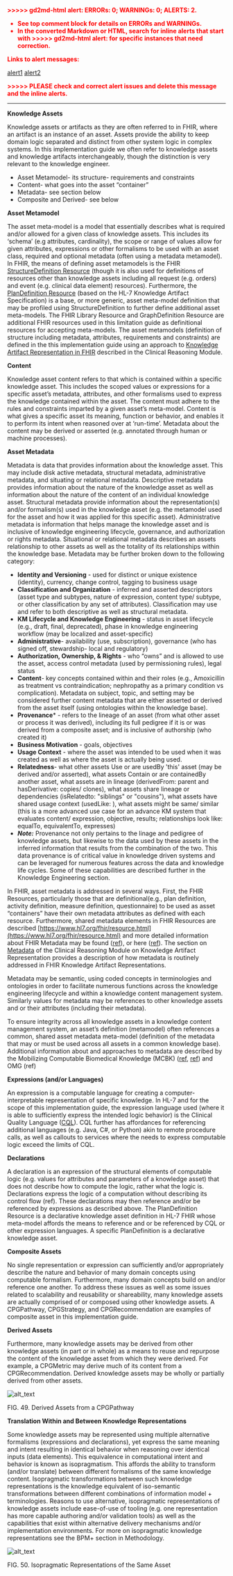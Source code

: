 
<p style="color: red; font-weight: bold">>>>>>  gd2md-html alert:  ERRORs: 0; WARNINGs: 0; ALERTS: 2.</p>
<ul style="color: red; font-weight: bold"><li>See top comment block for details on ERRORs and WARNINGs. <li>In the converted Markdown or HTML, search for inline alerts that start with >>>>>  gd2md-html alert:  for specific instances that need correction.</ul>

<p style="color: red; font-weight: bold">Links to alert messages:</p><a href="#gdcalert1">alert1</a>
<a href="#gdcalert2">alert2</a>

<p style="color: red; font-weight: bold">>>>>> PLEASE check and correct alert issues and delete this message and the inline alerts.<hr></p>


**Knowledge Assets**

Knowledge assets or artifacts as they are often referred to in FHIR, where an artifact is an instance of an asset.  Assets provide the ability to keep domain logic separated and distinct from other system logic in complex systems.  In this implementation guide we often refer to knowledge assets and knowledge artifacts interchangeably, though the distinction is very relevant to the knowledge engineer.

*   Asset Metamodel- its structure- requirements and constraints
*   Content- what goes into the asset “container”
*   Metadata- see section below
*   Composite and Derived- see below

**Asset Metamodel**

The asset meta-model is a model that essentially describes what is required and/or allowed for a given class of knowledge assets.  This includes its ‘schema’ (e.g attributes, cardinality), the scope or range of values allow for given attributes, expressions or other formalisms to be used with an asset class, required and optional metadata (often using a metadata metamodel).  In FHIR, the means of defining asset metamodels is the FHIR [StructureDefinition Resource](https://www.hl7.org/fhir/structuredefinition.html) (though it is also used for definitions of resources other than knowledge assets including all request (e.g. orders) and event (e.g. clinical data element) resources).  Furthermore, the [PlanDefinition Resource](https://www.hl7.org/fhir/plandefinition.html) (based on the HL-7 Knowledge Artifact Specification) is a base, or more generic, asset meta-model definition that may be profiled using StructureDefinition to further define additional asset meta-models.  The FHIR Library Resource and GraphDefinition Resource are additional FHIR resources used in this limitation guide as definitional resources for accepting meta-models.   The asset metamodels (definition of structure including metadata, attributes, requirements and constraints) are defined in the this implementation guide using an approach to [Knowledge Artifact Representation in FHIR](https://www.hl7.org/fhir/clinicalreasoning-knowledge-artifact-representation.html) described in the Clinical Reasoning Module.

**Content**

Knowledge asset content refers to that which is contained within a specific knowledge asset.  This includes the scoped values or expressions for a specific asset’s metadata, attributes, and other formalisms used to express the knowledge contained within the asset.  The content must adhere to the rules and constraints imparted by a given asset’s meta-model.  Content is what gives a specific asset its meaning, function or behavior, and enables it to perform its intent when reasoned over at ‘run-time’.  Metadata about the content may be derived or asserted (e.g. annotated through human or machine processes).

**Asset Metadata**

Metadata is data that provides information about the knowledge asset.  This may include disk active metadata, structural metadata, administrative metadata, and situating or relational metadata.  Descriptive metadata provides information about the nature of the knowledge asset as well as information about the nature of the content of an individual knowledge asset.  Structural metadata provide information about the representation(s) and/or formalism(s) used in the knowledge asset (e.g. the metamodel used for the asset and how it was applied for this specific asset).  Administrative metadata is information that helps manage the knowledge asset and is inclusive of knowledge engineering lifecycle, governance, and authorization or rights metadata.  Situational or relational metadata describes an assets relationship to other assets as well as the totality of its relationships within the knowledge base.  Metadata may be further broken down to the following category:



*   **Identity and Versioning** - used for distinct or unique existence (identity), currency, change control, tagging to business usage
*   **Classification and Organization** - inferred and asserted descriptors (asset type and subtypes, nature of expression, content type/ subtype, or other classification by any set of attributes).  Classification may use and refer to both descriptive as well as structural metadata.
*   **KM Lifecycle and Knowledge Engineering** - status in asset lifecycle (e.g., draft, final, deprecated), phase in knowledge engineering workflow (may be localized and asset-specific)
*   **Administrative**- availability (use, subscription), governance (who has signed off, stewardship- local and regulatory)
*   **Authorization, Ownership, & Rights** - who “owns” and is allowed to use the asset, access control metadata (used by permissioning rules), legal status
*   **Content**- key concepts contained within and their roles (e.g., Amoxicillin as treatment vs contraindication; nephropathy as a primary condition vs complication).  Metadata on subject, topic, and setting may be considered further content metadata that are either asserted or derived from the asset itself (using ontologies within the knowledge base).
*   **Provenance*** - refers to the lineage of an asset (from what other asset or process it was derived), including its full pedigree if it is or was derived from a composite asset; and is inclusive of  authorship (who created it)
*   **Business Motivation** - goals, objectives
*   **Usage Context** - where the asset was intended to be used when it was created as well as where the asset is actually being used.
*   **Relatedness**- what other assets Use or are usedBy 'this' asset (may be derived and/or asserted), what assets Contain or are containedBy another asset, what assets are in lineage (derivedFrom: parent and hasDerivative: copies/ clones), what assets share lineage or dependencies (isRelatedto: "siblings" or "cousins"), what assets have shared usage context (usedLike: ), what assets might be same/ similar (this is a more advanced use case for an advance KM system that evaluates content/ expression, objective, results;  relationships look like: equalTo, equivalentTo, expresses)
*   ***Note:*** Provenance not only pertains to the linage and pedigree of knowledge assets, but likewise to the data used by these assets in the inferred information that results from the combination of the two.  This data provenance is of critical value in knowledge driven systems and can be leveraged for numerous features across the data and knowledge life cycles.  Some of these capabilities are described further in the Knowledge Engineering section.

In FHIR, asset metadata is addressed in several ways.  First, the FHIR Resources, particularly those that are definitional(e.g., plan definition, activity definition, measure definition, questionnaire) to be used as asset “containers” have their own metadata attributes as defined with each resource.  Furthermore, shared metadata elements in FHIR Resources are described [https://www.hl7.org/fhir/resource.html](https://www.hl7.org/fhir/resource.html) and more detailed information about FHIR Metadata may be found ([ref](http://www.hl7.org/fhir/metadatatypes.html)), or here ([ref](http://www.hl7.org/implement/standards/product_brief.cfm?product_id=391)).  The section on [Metadata](https://www.hl7.org/fhir/clinicalreasoning-knowledge-artifact-representation.html#metadata) of the Clinical Reasoning Module on Knowledge Artifact Representation provides a description of how metadata is routinely addressed in FHIR Knowledge Artifact Representations.

Metadata may be semantic, using coded concepts in terminologies and ontologies in order to facilitate numerous functions across the knowledge engineering lifecycle and within a knowledge content management system.  Similarly values for metadata may be references to other knowledge assets and or their attributes (including their metadata).

To ensure integrity across all knowledge assets in a knowledge content management system, an asset’s definition (metamodel) often references a common, shared asset metadata meta-model (definition of the metadata that may or must be used across all assets in a common knowledge base).  Additional information about and approaches to metadata are described by the Mobilizing Computable Biomedical Knowledge (MCBK) ([ref](https://precisionmedicine.duke.edu/sites/precisionmedicine.duke.edu/files/field/attachments/GPMF_Richesson.09.27.2018.pdf), [ref](https://deepblue.lib.umich.edu/handle/2027.42/140743)) and OMG (ref)

**Expressions (and/or Languages)**

An expression is a computable language for creating a computer-interpretable representation of specific knowledge.  In HL-7 and for the scope of this implementation guide, the expression language used (where it is able to sufficiently express the intended logic behavior) is the Clinical Quality Language ([CQL](https://cql.hl7.org/)).  CQL further has affordances for referencing additional languages (e.g. Java, C#, or Python) akin to remote procedure calls, as well as callouts to services where the needs to express computable logic exceed the limits of CQL.

**Declarations**

A declaration is an expression of the structural elements of computable logic (e.g. values for attributes and parameters of a knowledge asset) that does not describe how to compute the logic, rather what the logic is.  Declarations express the logic of a computation without describing its control flow (ref).  These declarations may then reference and/or be referenced by expressions as described above.  The PlanDefinition Resource is a declarative knowledge asset definition in HL-7 FHIR whose meta-model affords the means to reference and or be referenced by CQL or other expression languages.  A specific PlanDefinition is a declarative knowledge asset.

**Composite Assets**

No single representation or expression can sufficiently and/or appropriately describe the nature and behavior of many domain concepts using computable formalism.  Furthermore, many domain concepts build on and/or reference one another.  To address these issues as well as some issues related to scalability and reusability or shareability, many knowledge assets are actually comprised of or composed using other knowledge assets.  A CPGPathway, CPGStrategy, and CPGRecommendation are examples of composite asset in this implementation guide.

**Derived Assets**

Furthermore, many knowledge assets may be derived from other knowledge assets (in part or in whole) as a means to reuse and repurpose the content of the knowledge asset from which they were derived.  For example, a CPGMetric may derive much of its content from a CPGRecommendation.  Derived knowledge assets may be wholly or partially derived from other assets.  

![alt_text](images/CPG-06.02-00.png "image_tooltip")


FIG. 49.  Derived Assets from a CPGPathway

**Translation Within and Between Knowledge Representations**

Some knowledge assets may be represented using multiple alternative formalisms (expressions and declarations), yet express the same meaning and intent resulting in identical behavior when reasoning over identical inputs (data elements).  This equivalence in computational intent and behavior is known as isopragmatism.  This affords the ability to transform (and/or translate) between different formalisms of the same knowledge content.  Isopragmatic transformations between such knowledge representations is the knowledge equivalent of iso-semantic transformations between different combinations of information model + terminologies.  Reasons to use alternative, isopragmatic representations of knowledge assets include ease-of-use of tooling (e.g. one representation has more capable authoring and/or validation tools) as well as the capabilities that exist within alternative delivery mechanisms and/or implementation environments.  For more on isopragmatic knowledge representations see the BPM+ section in Methodology. <!-- add link !-->

![alt_text](images/CPG-06.02-01.png "image_tooltip")

FIG. 50. Isopragmatic Representations of the Same Asset
